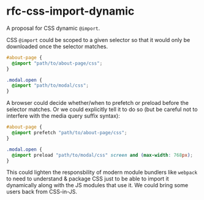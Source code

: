 # rfc-css-import-dynamic
A proposal for CSS dynamic `@import`.

CSS `@import` could be scoped to a given selector so that it would only be downloaded once
the selector matches.

```css
#about-page {
  @import "path/to/about-page/css";
}

.modal.open {
  @import "path/to/modal/css";
}
```

A browser could decide whether/when to prefetch or preload before the selector matches.
Or we could explicitly tell it to do so (but be careful not to interfere
with the media query suffix syntax):

```css
#about-page {
  @import prefetch "path/to/about-page/css";
}

.modal.open {
  @import preload "path/to/modal/css" screen and (max-width: 768px);
}
```

This could lighten the responsbility of modern module bundlers like `webpack`
to need to understand & package CSS just to be able to import it dynamically
along with the JS modules that use it.
We could bring some users back from CSS-in-JS.
